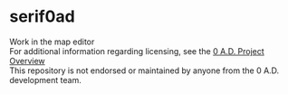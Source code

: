 # serif0ad
Work in the map editor <br />
For additional information regarding licensing, see the <a href="(https://play0ad.com/game-info/project-overview/)">0 A.D. Project Overview</a> <br />
This repository is not endorsed or maintained by anyone from the 0 A.D. development team.
